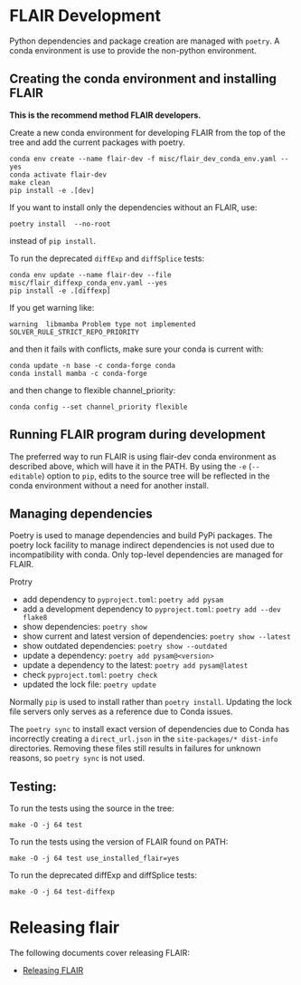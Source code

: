 # FLAIR Development

Python dependencies and package creation are managed with `poetry`.
A conda environment is use to provide the non-python environment.

## Creating the conda environment and installing FLAIR

**This is the recommend method FLAIR developers.**

Create a new conda environment for developing FLAIR from the top of
the tree and add the current packages with poetry.

```
conda env create --name flair-dev -f misc/flair_dev_conda_env.yaml --yes
conda activate flair-dev
make clean
pip install -e .[dev]
```

If you want to install only the dependencies without an FLAIR, use:
```
poetry install  --no-root
```
instead of `pip install`.

To run the deprecated `diffExp` and `diffSplice` tests:
```
conda env update --name flair-dev --file misc/flair_diffexp_conda_env.yaml --yes
pip install -e .[diffexp]
```

If you get warning like:
```
warning  libmamba Problem type not implemented SOLVER_RULE_STRICT_REPO_PRIORITY
```
and then it fails with conflicts, make sure your conda is current with:

```
conda update -n base -c conda-forge conda
conda install mamba -c conda-forge
```
and then change to flexible channel_priority:
```
conda config --set channel_priority flexible
```

## Running FLAIR program during development

The preferred way to run FLAIR is using flair-dev conda environment as
described above, which will have it in the PATH.  By using the `-e`
(`--editable`) option to `pip`, edits to the source tree will be reflected in
the conda environment without a need for another install.

## Managing dependencies

Poetry is used to manage dependencies and build PyPi packages.
The poetry lock facility to manage indirect dependencies is not
used due to incompatibility with conda.  Only top-level dependencies
are managed for FLAIR.

Protry
* add dependency to `pyproject.toml`: `poetry add pysam`
* add a development dependency to `pyproject.toml`: `poetry add --dev flake8`
* show dependencies: `poetry show`
* show current and latest version of dependencies: `poetry show --latest`
* show outdated dependencies: `poetry show --outdated`
* update a dependency: `poetry add pysam@<version>`
* update a dependency to the latest: `poetry add pysam@latest`
* check `pyproject.toml`: `poetry check`
* updated the lock file: `poetry update`

Normally `pip` is used to install rather than `poetry install`.  Updating the
lock file servers only serves as a reference due to Conda issues.

The `poetry sync` to install exact version of dependencies due to Conda has
incorrectly creating a `direct_url.json` in the `site-packages/* dist-info`
directories. Removing these files still results in failures for unknown
reasons, so  `poetry sync` is not used.

## Testing:

To run the tests using the source in the tree:
```
make -O -j 64 test
```

To run the tests using the version of FLAIR found on PATH:
```
make -O -j 64 test use_installed_flair=yes
```

To run the deprecated diffExp and diffSplice tests:
```
make -O -j 64 test-diffexp
```

# Releasing flair

The following documents cover releasing FLAIR:

* [Releasing FLAIR](release.md)
